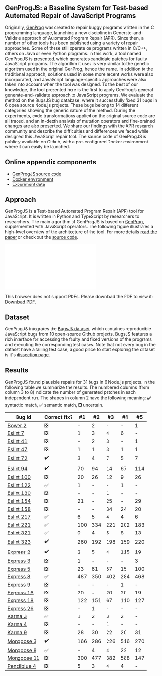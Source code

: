 ## GenProgJS: a Baseline System for Test-based Automated Repair of JavaScript Programs 
Originally, [GenProg](https://squareslab.github.io/genprog-code) was created to repair buggy programs written in the C programming language, launching a new discipline in Generate-and-Validate approach of Automated Program Repair (APR). Since then, a number of other tools has been published using a variety of repair approaches. Some of these still operate on programs written in C/C++, others on Java or even Python programs. In this work, a tool named GenProgJS is presented, which generates candidate patches for faulty JavaScript programs. The algorithm it uses is very similar to the genetic algorithm used in the original GenProg, hence the name. In addition to the traditional approach, solutions used in some more recent works were also incorporated, and JavaScript language-specific approaches were also taken into account when the tool was designed. To the best of our knowledge, the tool presented here is the first to apply GenProg’s general  generate-and-validate approach to JavaScript programs. We evaluate the method on the BugsJS bug database, where it successfully fixed 31 bugs in 6 open source Node.js projects. These bugs belong to 14 different categories showing the generic nature of the method. During the experiments, code transformations applied on the original source code are all traced, and an in-depth analysis of mutation operators and fine-grained changes are also presented. We share our findings with the APR research community and describe the difficulties and differences we faced while designed this JavaScript repair tool. The source code of GenProgJS is publicly available on Github, with a pre-configured Docker environment where it can easily be launched.


## Online appendix components
 - [GenProgJS source code](https://genprogjs.github.io/GenProgJS/)
 - [Docker environment](https://genprogjs.github.io/GenProgJS-Docker/)
 - [Experiment data](https://genprogjs.github.io/experiments/)


## Approach
GenProgJS is a Test-based Automated Program Repair (APR) tool for JavaScript. It is written in Python and TypeScript by researchers to researchers. The main algorithm of GenProgJS is based on [GenProg](https://squareslab.github.io/genprog-code/), supplemented with JavaScript operators. The following figure illustrates a high-level overview of the architecture of the tool. For more details [read the paper](https://github.com/GenProgJS/GenProgJS/blob/master/paper.pdf) or check out the [source code](https://github.com/GenProgJS/GenProgJS).

<object data="./architecture.pdf" type="application/pdf" width="700px" height="400px">
    <embed src="./architecture.pdf">
        <p>This browser does not support PDFs. Please download the PDF to view it: <a href="./architecture.pdf">Download PDF</a>.</p>
    </embed>
</object>


## Dataset
GenProgJS integrates the [BugsJS dataset](https://bugsjs.github.io), which containes reproducible JavaScript bugs from 10 open-source Github projects. BugsJS features a rich interface for accessing the faulty and fixed versions of the programs and executing the corresponding test cases. Note that not every bug in the dataset have a failing test case, a good place to start exploring the dataset is it's [dissection page](https://bugsjs.github.io/dissection/#!/).


## Results
GenProgJS found plausible repairs for 31 bugs in 6 Node.js projects. In the following table we summarize the results. The numbered columns (from column 3 to 8) indicate the number of generated patches in each independent run. The shapes in column 2 have the following meaning: :heavy_check_mark: syntactic match, :white_check_mark: semantic match, :negative_squared_cross_mark: uncertain.

| Bug Id | Correct fix? | #1 | #2 | #3 | #4 | #5 |
|---|---|---|---|---|---|---|
| [Bower 2](https://bugsjs.github.io/dissection/#!/bug/Bower/2) | :negative_squared_cross_mark: | - | 2 | - | - | 1 |
| [Eslint 7](https://bugsjs.github.io/dissection/#!/bug/Eslint/1) | :negative_squared_cross_mark: | 1 | 3 | 4 | 6 | - |
| [Eslint 41](https://bugsjs.github.io/dissection/#!/bug/Eslint/41) | :negative_squared_cross_mark: | - | 2 | 3 | - | 1 |
| [Eslint 47](https://bugsjs.github.io/dissection/#!/bug/Eslint/47) | :negative_squared_cross_mark: | 1 | 1 | 3 | 1 | 1 |
| [Eslint 72](https://bugsjs.github.io/dissection/#!/bug/Eslint/72) | :heavy_check_mark: | 3 | 4 | 7 | 5 | 7 |
| [Eslint 94](https://bugsjs.github.io/dissection/#!/bug/Eslint/94) | :heavy_check_mark: | 70 | 94 | 14 | 67 | 114 |
| [Eslint 100](https://bugsjs.github.io/dissection/#!/bug/Eslint/100) | :negative_squared_cross_mark: | 20 | 26 | 12 | 9 | 26 |
| [Eslint 122](https://bugsjs.github.io/dissection/#!/bug/Eslint/122) | :white_check_mark: | 1 | - | - | 1 | - |
| [Eslint 130](https://bugsjs.github.io/dissection/#!/bug/Eslint/130) | :negative_squared_cross_mark: | - | - | 1 | - | - |
| [Eslint 154](https://bugsjs.github.io/dissection/#!/bug/Eslint/154) | :negative_squared_cross_mark: | 21 | - | 25 | - | 29 |
| [Eslint 158](https://bugsjs.github.io/dissection/#!/bug/Eslint/158) | :negative_squared_cross_mark: | - | - | 34 | 24 | 20 |
| [Eslint 217](https://bugsjs.github.io/dissection/#!/bug/Eslint/217) | :white_check_mark: | 6 | 5 | 4 | 4 | 6 |
| [Eslint 221](https://bugsjs.github.io/dissection/#!/bug/Eslint/221) | :white_check_mark: | 100 | 334 | 221 | 202 | 183 |
| [Eslint 321](https://bugsjs.github.io/dissection/#!/bug/Eslint/321) | :white_check_mark: | 9 | 4 | 5 | 8 | 13 |
| [Eslint 323](https://bugsjs.github.io/dissection/#!/bug/Eslint/323) | :heavy_check_mark: | 260 | 192 | 198 | 159 | 220 |
| [Express 2](https://bugsjs.github.io/dissection/#!/bug/Express/2) | :heavy_check_mark: | 2 | 5 | 4 | 115 | 19 |
| [Express 3](https://bugsjs.github.io/dissection/#!/bug/Express/3) | :negative_squared_cross_mark: | 1 | - | - | - | 3 |
| [Express 5](https://bugsjs.github.io/dissection/#!/bug/Express/5) | :negative_squared_cross_mark: | 23 | 61 | 57 | 15 | 100 |
| [Express 8](https://bugsjs.github.io/dissection/#!/bug/Express/8) | :white_check_mark: | 487 | 350 | 402 | 284 | 468 |
| [Express 9](https://bugsjs.github.io/dissection/#!/bug/Express/9) | :negative_squared_cross_mark: | - | - | - | 1 | - |
| [Express 16](https://bugsjs.github.io/dissection/#!/bug/Express/16) | :negative_squared_cross_mark: | 20 | - | 20 | 20 | 19 |
| [Express 18](https://bugsjs.github.io/dissection/#!/bug/Express/18) | :negative_squared_cross_mark: | 122 | 151 | 67 | 110 | 127 |
| [Express 26](https://bugsjs.github.io/dissection/#!/bug/Express/26) | :negative_squared_cross_mark: | - | 1 | - | - | - |
| [Karma 3](https://bugsjs.github.io/dissection/#!/bug/Karma/3) | :white_check_mark: | 1 | 2 | 3 | 2 | - |
| [Karma 4](https://bugsjs.github.io/dissection/#!/bug/Karma/4) | :negative_squared_cross_mark: | - | - | 1 | - | - |
| [Karma 9](https://bugsjs.github.io/dissection/#!/bug/Karma/9) | :negative_squared_cross_mark: | 28 | 30 | 22 | 20 | 31 |
| [Mongoose 3](https://bugsjs.github.io/dissection/#!/bug/Mongoose/3) | :heavy_check_mark: | 166 | 286 | 226 | 516 | 270 |
| [Mongoose 8](https://bugsjs.github.io/dissection/#!/bug/Mongoose/8) | :white_check_mark: | - | 4 | 4 | 22 | 12 |
| [Mongoose 11](https://bugsjs.github.io/dissection/#!/bug/Mongoose/11) | :negative_squared_cross_mark: | 300 | 477 | 382 | 588 | 147 |
| [Pencilblue 4](https://bugsjs.github.io/dissection/#!/bug/Pencilblue/4) | :negative_squared_cross_mark: | 5 | 3 | 4 | 4 | - |

